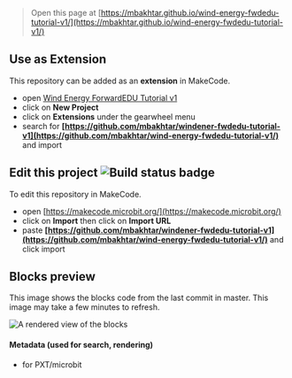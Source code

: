 
> Open this page at [https://mbakhtar.github.io/wind-energy-fwdedu-tutorial-v1/](https://mbakhtar.github.io/wind-energy-fwdedu-tutorial-v1/)

## Use as Extension

This repository can be added as an **extension** in MakeCode.

* open [Wind Energy ForwardEDU Tutorial v1](https://makecode.microbit.org/#tutorial:github:mbakhtar/wind-energy-fwdedu-tutorial-v1/windener-fwdedu-tutorial-v1)
* click on **New Project**
* click on **Extensions** under the gearwheel menu
* search for **[https://github.com/mbakhtar/windener-fwdedu-tutorial-v1](https://github.com/mbakhtar/wind-energy-fwdedu-tutorial-v1/)** and import

## Edit this project ![Build status badge](https://github.com/mbakhtar/windener-fwdedu-tutorial-v1/workflows/MakeCode/badge.svg)

To edit this repository in MakeCode.

* open [https://makecode.microbit.org/](https://makecode.microbit.org/)
* click on **Import** then click on **Import URL**
* paste **[https://github.com/mbakhtar/windener-fwdedu-tutorial-v1](https://github.com/mbakhtar/wind-energy-fwdedu-tutorial-v1/)** and click import

## Blocks preview

This image shows the blocks code from the last commit in master.
This image may take a few minutes to refresh.

![A rendered view of the blocks](https://github.com/mbakhtar/windener-fwdedu-tutorial-v1/raw/master/.github/makecode/blocks.png)

#### Metadata (used for search, rendering)

* for PXT/microbit
<script src="https://makecode.com/gh-pages-embed.js"></script><script>makeCodeRender("{{ site.makecode.home_url }}", "{{ site.github.owner_name }}/{{ site.github.repository_name }}");</script>
